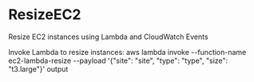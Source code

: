# ResizeEC2
Resize EC2 instances using Lambda and CloudWatch Events

Invoke Lambda to resize instances:
aws lambda invoke --function-name ec2-lambda-resize --payload '{"site": "site", "type": "type", "size": "t3.large"}' output
